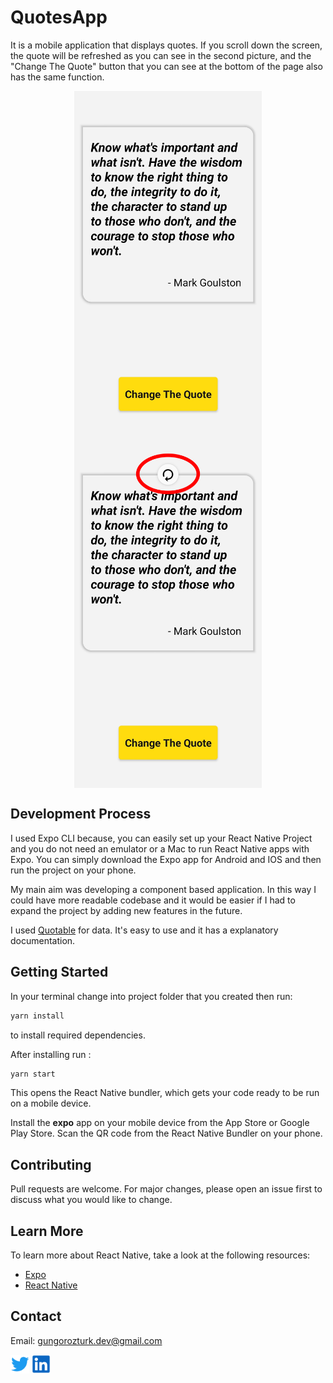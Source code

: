 # QuotesApp
It is a mobile application that displays quotes. If you scroll down the screen, the quote will be refreshed as you can see in the second picture, and the "Change The Quote" button that you can see at the bottom of the page also has the same function.

<p align="center"><img align="center" src="https://raw.githubusercontent.com/gngrozturk/QuotesApp/master/ss/SS1.jpg" width="300" />     <img align="center" src="https://raw.githubusercontent.com/gngrozturk/QuotesApp/master/ss/SS2.jpg" width="300" /></p>

## Development Process

I used Expo CLI because, you can easily set up your React Native Project and you do not need an emulator or a Mac to run React Native apps with Expo. You can simply download the Expo app for Android and IOS and then run the project on your phone.

My main aim was developing a component based application. In this way I could have more readable codebase and it would be easier if I had to expand the project by adding new features in the future.

I used [Quotable](https://opensourcelibs.com/lib/quotable) for data. It's easy to use and it has a explanatory documentation. 

## Getting Started

In your terminal change into project folder that you created then run:
```bash
yarn install
```
to install required dependencies.

After installing run :
```bash
yarn start
```
This opens the React Native bundler, which gets your code ready to be run on a mobile device.

Install the **expo** app on your mobile device from the App Store or Google Play Store. Scan the QR code from the React Native Bundler on your phone.  

## Contributing
Pull requests are welcome. For major changes, please open an issue first to discuss what you would like to change.

## Learn More
To learn more about React Native, take a look at the following resources:
- [Expo](https://docs.expo.dev/get-started/installation/)
- [React Native](https://reactnative.dev/docs/getting-started)

## Contact
Email: gungorozturk.dev@gmail.com
<p align="left">
<a href="https://twitter.com/ozturkkgungorr" target="blank"><img align="center" src="https://github.com/gngrozturk/gngrozturk/blob/master/tw.svg" height="30" width="30" /></a>
<a href="https://linkedin.com/in/güngör-öztürk" target="blank"><img align="center" src="https://github.com/gngrozturk/gngrozturk/blob/master/in.svg" alt="güngör-öztürk" height="30" width="30" /></a>
</p>
